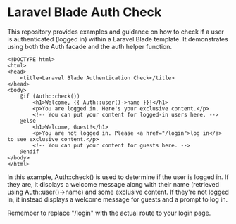 # Laravel Blade Auth Check

This repository provides examples and guidance on how to check if a user is authenticated (logged in) within a Laravel Blade template. It demonstrates using both the Auth facade and the auth helper function.

```
<!DOCTYPE html>
<html>
<head>
    <title>Laravel Blade Authentication Check</title>
</head>
<body>
    @if (Auth::check())
        <h1>Welcome, {{ Auth::user()->name }}!</h1>
        <p>You are logged in. Here's your exclusive content.</p>
        <!-- You can put your content for logged-in users here. -->
    @else
        <h1>Welcome, Guest!</h1>
        <p>You are not logged in. Please <a href="/login">log in</a> to see exclusive content.</p>
        <!-- You can put your content for guests here. -->
    @endif
</body>
</html>
```

In this example, Auth::check() is used to determine if the user is logged in. If they are, it displays a welcome message along with their name (retrieved using Auth::user()->name) and some exclusive content. If they're not logged in, it instead displays a welcome message for guests and a prompt to log in.

Remember to replace "/login" with the actual route to your login page.
